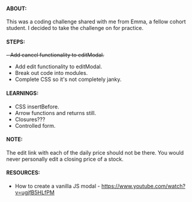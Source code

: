 #### ABOUT:
This was a coding challenge shared with me from Emma, a fellow cohort student. I decided to take the challenge on for practice.

#### STEPS:
~~- Add cancel functionality to editModal.~~
- Add edit functionality to editModal.
- Break out code into modules.
- Complete CSS so it's not completely janky.

#### LEARNINGS:
- CSS insertBefore.
- Arrow functions and returns still.
- Closures???
- Controlled form.

#### NOTE:
The edit link with each of the daily price should not be there. You would never personally edit a closing price of a stock. 

#### RESOURCES:
- How to create a vanilla JS modal - https://www.youtube.com/watch?v=ugjfB5HLfPM
